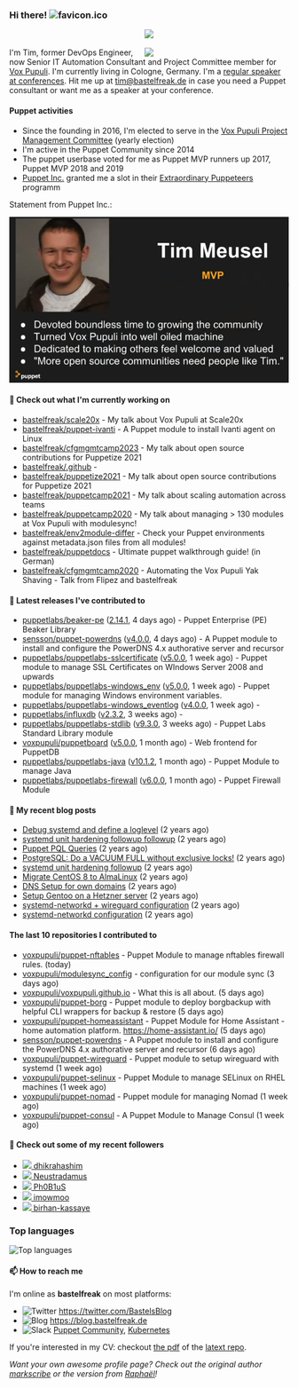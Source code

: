 ### Hi there! ![favicon.ico](https://raw.githubusercontent.com/bastelfreak/bastelfreak/master/favicon.ico)

<p align="center">
  <a href="https://github.com/ryo-ma/github-profile-trophy"><img src="https://github-profile-trophy.vercel.app/?username=bastelfreak&theme=darkhub&margin-w=15&margin-h=15&no-frame=true&column=5"/></a>
</p>

<img align="right" src="https://avatars.githubusercontent.com/bastelfreak" width="260">

I'm Tim, former DevOps Engineer, now Senior IT Automation Consultant and Project
Committee member for [Vox Pupuli](https://voxpupuli.org).
I'm currently living in Cologne, Germany. I'm a
[regular speaker at conferences](https://github.com/bastelfreak/talks#collection-of-talks-proposals-and-related-stuff).
Hit me up at [tim@bastelfreak.de](mailto:tim@bastelfeak.de) in case you need a
Puppet consultant or want me as a speaker at your conference.

#### Puppet activities

* Since the founding in 2016, I'm elected to serve in the [Vox Pupuli Project Management Committee](https://voxpupuli.org/blog/2016/10/12/pmc-election-results/) (yearly election)
* I'm active in the Puppet Community since 2014
* The puppet userbase voted for me as Puppet MVP runners up 2017, Puppet MVP 2018 and 2019
* [Puppet Inc.](https://puppet.com) granted me a slot in their [Extraordinary Puppeteers](https://puppet-champions.github.io/profiles.html) programm

Statement from Puppet Inc.:

![mvp statement](https://raw.githubusercontent.com/bastelfreak/bastelfreak/master/MVP.png)

#### 🌱 Check out what I'm currently working on


- [bastelfreak/scale20x](https://github.com/bastelfreak/scale20x) - My talk about Vox Pupuli at Scale20x
- [bastelfreak/puppet-ivanti](https://github.com/bastelfreak/puppet-ivanti) - A Puppet module to install Ivanti agent on Linux
- [bastelfreak/cfgmgmtcamp2023](https://github.com/bastelfreak/cfgmgmtcamp2023) - My talk about open source contributions for Puppetize 2021
- [bastelfreak/.github](https://github.com/bastelfreak/.github) - 
- [bastelfreak/puppetize2021](https://github.com/bastelfreak/puppetize2021) - My talk about open source contributions for Puppetize 2021
- [bastelfreak/puppetcamp2021](https://github.com/bastelfreak/puppetcamp2021) - My talk about scaling automation across teams
- [bastelfreak/puppetcamp2020](https://github.com/bastelfreak/puppetcamp2020) - My talk about managing &gt; 130 modules at Vox Pupuli with modulesync!
- [bastelfreak/env2module-differ](https://github.com/bastelfreak/env2module-differ) - Check your Puppet environments against metadata.json files from all modules!
- [bastelfreak/puppetdocs](https://github.com/bastelfreak/puppetdocs) - Ultimate puppet walkthrough guide! (in German)
- [bastelfreak/cfgmgmtcamp2020](https://github.com/bastelfreak/cfgmgmtcamp2020) - Automating the Vox Pupuli Yak Shaving - Talk from Flipez and bastelfreak

#### 🔭 Latest releases I've contributed to


- [puppetlabs/beaker-pe](https://github.com/puppetlabs/beaker-pe) ([2.14.1](https://github.com/puppetlabs/beaker-pe/releases/tag/2.14.1), 4 days ago) - Puppet Enterprise (PE) Beaker Library
- [sensson/puppet-powerdns](https://github.com/sensson/puppet-powerdns) ([v4.0.0](https://github.com/sensson/puppet-powerdns/releases/tag/v4.0.0), 4 days ago) - A Puppet module to install and configure the PowerDNS 4.x authorative server and recursor
- [puppetlabs/puppetlabs-sslcertificate](https://github.com/puppetlabs/puppetlabs-sslcertificate) ([v5.0.0](https://github.com/puppetlabs/puppetlabs-sslcertificate/releases/tag/v5.0.0), 1 week ago) - Puppet module to manage SSL Certificates on WIndows Server 2008 and upwards
- [puppetlabs/puppetlabs-windows_env](https://github.com/puppetlabs/puppetlabs-windows_env) ([v5.0.0](https://github.com/puppetlabs/puppetlabs-windows_env/releases/tag/v5.0.0), 1 week ago) - Puppet module for managing Windows environment variables. 
- [puppetlabs/puppetlabs-windows_eventlog](https://github.com/puppetlabs/puppetlabs-windows_eventlog) ([v4.0.0](https://github.com/puppetlabs/puppetlabs-windows_eventlog/releases/tag/v4.0.0), 1 week ago) - 
- [puppetlabs/influxdb](https://github.com/puppetlabs/influxdb) ([v2.3.2](https://github.com/puppetlabs/influxdb/releases/tag/v2.3.2), 3 weeks ago) - 
- [puppetlabs/puppetlabs-stdlib](https://github.com/puppetlabs/puppetlabs-stdlib) ([v9.3.0](https://github.com/puppetlabs/puppetlabs-stdlib/releases/tag/v9.3.0), 3 weeks ago) - Puppet Labs Standard Library module
- [voxpupuli/puppetboard](https://github.com/voxpupuli/puppetboard) ([v5.0.0](https://github.com/voxpupuli/puppetboard/releases/tag/v5.0.0), 1 month ago) - Web frontend for PuppetDB
- [puppetlabs/puppetlabs-java](https://github.com/puppetlabs/puppetlabs-java) ([v10.1.2](https://github.com/puppetlabs/puppetlabs-java/releases/tag/v10.1.2), 1 month ago) - Puppet Module to manage Java
- [puppetlabs/puppetlabs-firewall](https://github.com/puppetlabs/puppetlabs-firewall) ([v6.0.0](https://github.com/puppetlabs/puppetlabs-firewall/releases/tag/v6.0.0), 1 month ago) - Puppet Firewall Module

#### 📜 My recent blog posts


- [Debug systemd and define a loglevel](https://blog.bastelfreak.de/2022/02/debug-systemd-and-define-a-loglevel/) (2 years ago)
- [systemd unit hardening followup followup](https://blog.bastelfreak.de/2022/01/systemd-unit-hardening-followup-followup/) (2 years ago)
- [Puppet PQL Queries](https://blog.bastelfreak.de/2022/01/puppet-pql-queries/) (2 years ago)
- [PostgreSQL: Do a VACUUM FULL without exclusive locks!](https://blog.bastelfreak.de/2022/01/postgresql-do-a-vacuum-full-without-exclusive-locks/) (2 years ago)
- [systemd unit hardening followup](https://blog.bastelfreak.de/2022/01/systemd-unit-hardening-followup/) (2 years ago)
- [Migrate CentOS 8 to AlmaLinux](https://blog.bastelfreak.de/2022/01/migrate-centos-8-to-almalinux/) (2 years ago)
- [DNS Setup for own domains](https://blog.bastelfreak.de/2022/01/dns-setup-for-own-domains/) (2 years ago)
- [Setup Gentoo on a Hetzner server](https://blog.bastelfreak.de/2022/01/setup-gentoo-on-a-hetzner-server/) (2 years ago)
- [systemd-networkd &#43; wireguard configuration](https://blog.bastelfreak.de/2022/01/systemd-networkd-wireguard-configuration/) (2 years ago)
- [systemd-networkd configuration](https://blog.bastelfreak.de/2022/01/systemd-networkd-configuration/) (2 years ago)

#### The last 10 repositories I contributed to


- [voxpupuli/puppet-nftables](https://github.com/voxpupuli/puppet-nftables) - Puppet Module to manage nftables firewall rules. (today)
- [voxpupuli/modulesync_config](https://github.com/voxpupuli/modulesync_config) - configuration for our module sync (3 days ago)
- [voxpupuli/voxpupuli.github.io](https://github.com/voxpupuli/voxpupuli.github.io) - What this is all about. (5 days ago)
- [voxpupuli/puppet-borg](https://github.com/voxpupuli/puppet-borg) - Puppet module to deploy borgbackup with helpful CLI wrappers for backup &amp; restore (5 days ago)
- [voxpupuli/puppet-homeassistant](https://github.com/voxpupuli/puppet-homeassistant) - Puppet Module for Home Assistant - home automation platform. https://home-assistant.io/ (5 days ago)
- [sensson/puppet-powerdns](https://github.com/sensson/puppet-powerdns) - A Puppet module to install and configure the PowerDNS 4.x authorative server and recursor (6 days ago)
- [voxpupuli/puppet-wireguard](https://github.com/voxpupuli/puppet-wireguard) - Puppet module to setup wireguard with systemd (1 week ago)
- [voxpupuli/puppet-selinux](https://github.com/voxpupuli/puppet-selinux) - Puppet Module to manage SELinux on RHEL machines (1 week ago)
- [voxpupuli/puppet-nomad](https://github.com/voxpupuli/puppet-nomad) - Puppet module for managing Nomad (1 week ago)
- [voxpupuli/puppet-consul](https://github.com/voxpupuli/puppet-consul) - A Puppet Module to Manage Consul (1 week ago)

#### 👥 Check out some of my recent followers


- [<img src="https://avatars.githubusercontent.com/u/43034730?v=4" height="20"/> dhikrahashim](https://github.com/dhikrahashim)
- [<img src="https://avatars.githubusercontent.com/u/104737?u=24b53dd7f97ac2811160705ccb58495692e6eb6c&amp;v=4" height="20"/> Neustradamus](https://github.com/Neustradamus)
- [<img src="https://avatars.githubusercontent.com/u/1623682?u=b9158b4d8b027e7f0f55b641c794632101e5a723&amp;v=4" height="20"/> Ph0B1uS](https://github.com/Ph0B1uS)
- [<img src="https://avatars.githubusercontent.com/u/129617243?v=4" height="20"/> imowmoo](https://github.com/imowmoo)
- [<img src="https://avatars.githubusercontent.com/u/66920283?v=4" height="20"/> birhan-kassaye](https://github.com/birhan-kassaye)

### Top languages

![Top languages](https://github-readme-stats.vercel.app/api/top-langs/?username=bastelfreak&hide_title=true)

#### 📫 How to reach me

I'm online as **bastelfreak** on most platforms:

- <img src="https://raw.githubusercontent.com/FortAwesome/Font-Awesome/master/svgs/brands/twitter.svg" width="20" alt="Twitter" /> https://twitter.com/BastelsBlog
- <img src="https://raw.githubusercontent.com/FortAwesome/Font-Awesome/master/svgs/brands/wordpress.svg" width="20" alt="Blog" /> https://blog.bastelfreak.de
- <img src="https://raw.githubusercontent.com/FortAwesome/Font-Awesome/master/svgs/brands/slack.svg" width="20" alt="Slack" /> [Puppet Community](https://slack.puppet.com/), [Kubernetes](https://slack.k8s.io/)

If you're interested in my CV: checkout [the pdf](https://github.com/bastelfreak/cv/raw/master/content-en.pdf) of the [latext repo](https://github.com/bastelfreak/cv#readme).

*Want your own awesome profile page? Check out the original author [markscribe](https://github.com/muesli/markscribe) or the version from [Raphaël](https://github.com/raphink/raphink#hi-there-)!*
